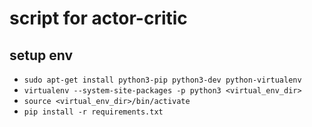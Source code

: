 # script for actor-critic

## setup env
* `sudo apt-get install python3-pip python3-dev python-virtualenv`
* `virtualenv --system-site-packages -p python3 <virtual_env_dir>`
* `source <virtual_env_dir>/bin/activate`
* `pip install -r requirements.txt`
